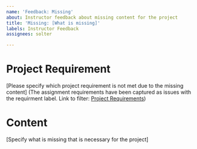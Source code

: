 ```yaml
---
name: 'Feedback: Missing'
about: Instructor feedback about missing content for the project
title: 'Missing: [What is missing]'
labels: Instructor Feedback
assignees: solter

---
```


# Project Requirement
[Please specify which project requirement is not met due to the missing content]
(The assignment requirements have been captured as issues with the requirment label. Link to filter: [Project Requirements](../labels/requirement))

# Content
[Specify what is missing that is necessary for the project]
